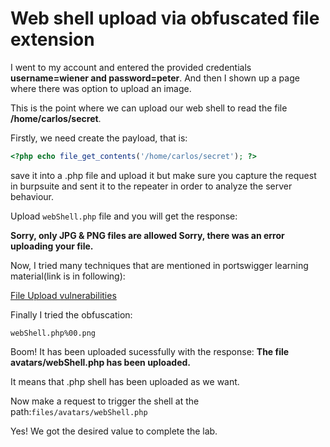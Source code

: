 # Web shell upload via obfuscated file extension

I went to my account and entered the provided credentials **username=wiener and password=peter**. And then I shown up a page where there was option to upload an image.

This is the point where we can upload our web shell to read the file **/home/carlos/secret**. 

Firstly, we need create the payload, that is:

```php
<?php echo file_get_contents('/home/carlos/secret'); ?>
```

save it into a .php file and upload it but make sure you capture the request in burpsuite and sent it to the repeater in order to analyze the server behaviour.

Upload `webShell.php` file and you will get the response:

**Sorry, only JPG & PNG files are allowed Sorry, there was an error uploading your file.**

Now, I tried many techniques that are mentioned in portswigger learning material(link is in following):

[File Upload vulnerabilities](https://portswigger.net/web-security/file-upload#what-are-file-upload-vulnerabilities)

Finally I tried the obfuscation:

`webShell.php%00.png`

Boom! It has been uploaded sucessfully with the response: **The file avatars/webShell.php has been uploaded.**

It means that .php shell has been uploaded as we want.

Now make a request to trigger the shell at the path:`files/avatars/webShell.php`

Yes! We got the desired value to complete the lab.


